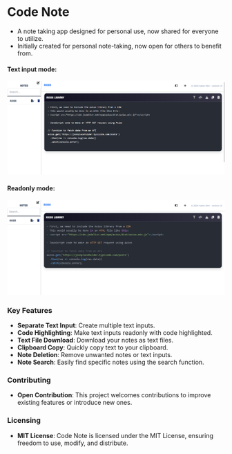 # Code Note
- A note taking app designed for personal use, now shared for everyone to utilize.
- Initially created for personal note-taking, now open for others to benefit from.
#### Text input mode:
![Code Note](./public/assets/image.png)

#### Readonly mode:
![Code Note](./public/assets/image-2.png)

### Key Features
- **Separate Text Input**: Create multiple text inputs.
- **Code Highlighting**: Make text inputs readonly with code highlighted.
- **Text File Download**: Download your notes as text files.
- **Clipboard Copy**: Quickly copy text to your clipboard.
- **Note Deletion**: Remove unwanted notes or text inputs.
- **Note Search**: Easily find specific notes using the search function.

### Contributing
- **Open Contribution**: This project welcomes contributions to improve existing features or introduce new ones.

### Licensing
- **MIT License**: Code Note is licensed under the MIT License, ensuring freedom to use, modify, and distribute.